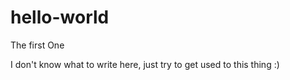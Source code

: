 # hello-world
The first One 

I don't know what to write here, just try to get used to this thing :)

